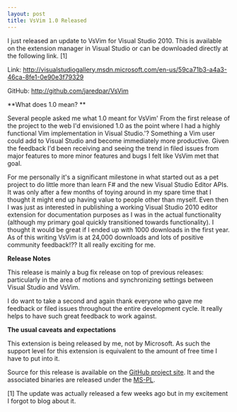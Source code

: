 ```yaml
---
layout: post
title: VsVim 1.0 Released
---
```

I just released an update to VsVim for Visual Studio 2010. This is available on the extension manager in Visual Studio or can be downloaded directly at the following link. [1]

Link: <http://visualstudiogallery.msdn.microsoft.com/en-us/59ca71b3-a4a3-46ca-8fe1-0e90e3f79329>

GitHub: <http://github.com/jaredpar/VsVim>

**What does 1.0 mean? **

Several people asked me what 1.0 meant for VsVim' From the first release of the project to the web I'd envisioned 1.0 as the point where I had a highly functional Vim implementation in Visual Studio.'? Something a Vim user could add to Visual Studio and become immediately more productive. Given the feedback I'd been receiving and seeing the trend in filed issues from major features to more minor features and bugs I felt like VsVim met that goal.

For me personally it's a significant milestone in what started out as a pet project to do little more than learn F# and the new Visual Studio Editor APIs.  It was only after a few months of toying around in my spare time that I thought it might end up having value to people other than myself. Even then I was just as interested in publishing a working Visual Studio 2010 editor extension for documentation purposes as I was in the actual functionality (although my primary goal quickly transitioned towards functionality). I thought it would be great if I ended up with 1000 downloads in the first year.  As of this writing VsVim is at 24,000 downloads and lots of positive community feedback!?? It all really exciting for me.

**Release Notes**

This release is mainly a bug fix release on top of previous releases: particularly in the area of motions and synchronizing settings between Visual Studio and VsVim.

I do want to take a second and again thank everyone who gave me feedback or filed issues throughout the entire development cycle. It really helps to have such great feedback to work against.

**The usual caveats and expectations**

This extension is being released by me, not by Microsoft. As such the support level for this extension is equivalent to the amount of free time I have to put into it.

Source for this release is available on the [GitHub project site](http://github.com/jaredpar/VsVim). It and the associated binaries are released under the [MS-PL](http://msdn.microsoft.com/en-us/library/cc707818.aspx).

[1] The update was actually released a few weeks ago but in my excitement I forgot to blog about it.

